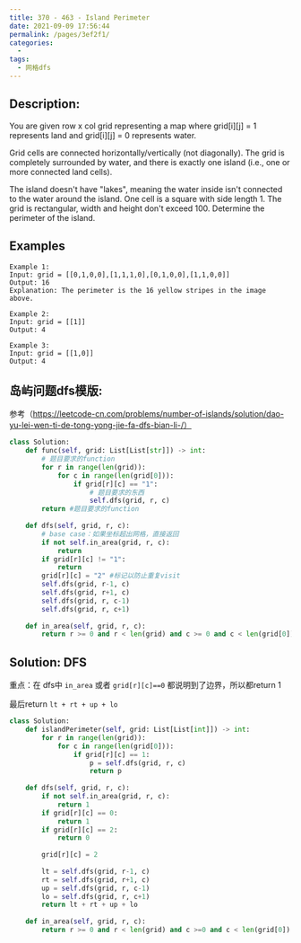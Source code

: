 ```yaml
---
title: 370 - 463 - Island Perimeter
date: 2021-09-09 17:56:44
permalink: /pages/3ef2f1/
categories:
  - 
tags:
  - 网格dfs
---
```

## Description:
You are given row x col grid representing a map where grid[i][j] = 1 represents land and grid[i][j] = 0 represents water.

Grid cells are connected horizontally/vertically (not diagonally). The grid is completely surrounded by water, and there is exactly one island (i.e., one or more connected land cells).

The island doesn't have "lakes", meaning the water inside isn't connected to the water around the island. One cell is a square with side length 1. The grid is rectangular, width and height don't exceed 100. Determine the perimeter of the island.


## Examples
```
Example 1:
Input: grid = [[0,1,0,0],[1,1,1,0],[0,1,0,0],[1,1,0,0]]
Output: 16
Explanation: The perimeter is the 16 yellow stripes in the image above.

Example 2:
Input: grid = [[1]]
Output: 4

Example 3:
Input: grid = [[1,0]]
Output: 4
```
## 岛屿问题dfs模版:
参考（https://leetcode-cn.com/problems/number-of-islands/solution/dao-yu-lei-wen-ti-de-tong-yong-jie-fa-dfs-bian-li-/）
```python
class Solution:
    def func(self, grid: List[List[str]]) -> int:
        # 题目要求的function
        for r in range(len(grid)):
            for c in range(len(grid[0])):
                if grid[r][c] == "1":
                    # 题目要求的东西
                    self.dfs(grid, r, c)
        return #题目要求的function
        
    def dfs(self, grid, r, c):
        # base case：如果坐标超出网格，直接返回
        if not self.in_area(grid, r, c):
            return
        if grid[r][c] != "1":
            return 
        grid[r][c] = "2" #标记以防止重复visit
        self.dfs(grid, r-1, c)
        self.dfs(grid, r+1, c)
        self.dfs(grid, r, c-1)
        self.dfs(grid, r, c+1)
        
    def in_area(self, grid, r, c):
        return r >= 0 and r < len(grid) and c >= 0 and c < len(grid[0])
```
## Solution: DFS
重点：在 dfs中 `in_area` 或者 `grid[r][c]==0` 都说明到了边界，所以都return 1

最后return `lt + rt + up + lo`
```python
class Solution:
    def islandPerimeter(self, grid: List[List[int]]) -> int:
        for r in range(len(grid)):
            for c in range(len(grid[0])):
                if grid[r][c] == 1:
                    p = self.dfs(grid, r, c)
                    return p
                                
    def dfs(self, grid, r, c):
        if not self.in_area(grid, r, c):
            return 1
        if grid[r][c] == 0:
            return 1
        if grid[r][c] == 2:
            return 0
            
        grid[r][c] = 2
        
        lt = self.dfs(grid, r-1, c)
        rt = self.dfs(grid, r+1, c)
        up = self.dfs(grid, r, c-1)
        lo = self.dfs(grid, r, c+1)
        return lt + rt + up + lo
        
    def in_area(self, grid, r, c):
        return r >= 0 and r < len(grid) and c >=0 and c < len(grid[0])        
```
